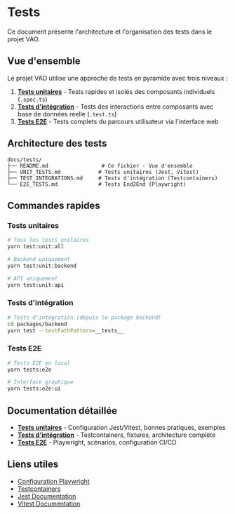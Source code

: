 # Tests

Ce document présente l'architecture et l'organisation des tests dans le projet VAO.

## Vue d'ensemble

Le projet VAO utilise une approche de tests en pyramide avec trois niveaux :

1. **[Tests unitaires](./UNIT_TESTS.md)** - Tests rapides et isolés des composants individuels (`.spec.ts`)
2. **[Tests d'intégration](./TEST_INTEGRATIONS.md)** - Tests des interactions entre composants avec base de données réelle (`.test.ts`)
3. **[Tests E2E](./E2E_TESTS.md)** - Tests complets du parcours utilisateur via l'interface web

## Architecture des tests

```
docs/tests/
├── README.md                 # Ce fichier - Vue d'ensemble
├── UNIT_TESTS.md            # Tests unitaires (Jest, Vitest)
├── TEST_INTEGRATIONS.md     # Tests d'intégration (Testcontainers)
└── E2E_TESTS.md             # Tests End2End (Playwright)
```

## Commandes rapides

### Tests unitaires

```bash
# Tous les tests unitaires
yarn test:unit:all

# Backend uniquement
yarn test:unit:backend

# API uniquement
yarn test:unit:api
```

### Tests d'intégration

```bash
# Tests d'intégration (depuis le package backend)
cd packages/backend
yarn test --testPathPattern=__tests__
```

### Tests E2E

```bash
# Tests E2E en local
yarn tests:e2e

# Interface graphique
yarn tests:e2e:ui
```

## Documentation détaillée

- **[Tests unitaires](./UNIT_TESTS.md)** - Configuration Jest/Vitest, bonnes pratiques, exemples
- **[Tests d'intégration](./TEST_INTEGRATIONS.md)** - Testcontainers, fixtures, architecture complète
- **[Tests E2E](./E2E_TESTS.md)** - Playwright, scénarios, configuration CI/CD

## Liens utiles

- [Configuration Playwright](https://playwright.dev/docs/test-configuration)
- [Testcontainers](https://testcontainers.com/)
- [Jest Documentation](https://jestjs.io/docs/getting-started)
- [Vitest Documentation](https://vitest.dev/guide/)
